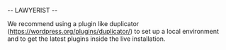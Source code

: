 -- LAWYERIST --

We recommend using a plugin like duplicator (https://wordpress.org/plugins/duplicator/) to set up a local environment and to get the latest plugins inside the live installation.



